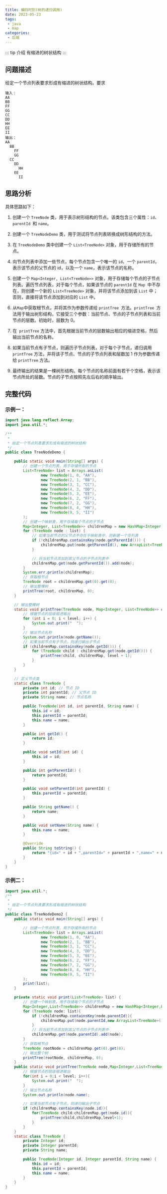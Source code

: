 ```yaml
---
title: 编码时刻(树的递归调用)
date: 2023-05-23
tags:
 - java
 - map
categories:
 - 后端
---
```

::: tip 介绍
有缩进的树状结构
:::
## 问题描述

给定一个节点列表要求形成有缩进的树状结构。要求

```
输入：	
AA
BB
FF
GG
CC
DD
HH
EE
II
输出：
AA
  BB
    FF
    GG
  CC
    DD
      HH
    EE
      II
```

## 思路分析

具体思路如下：

1. 创建一个 `TreeNode` 类，用于表示树形结构的节点。该类包含三个属性：`id`、`parentId `和 `name`。

2. 创建一个 `TreeNodeDemo` 类，用于测试将节点列表转换成树形结构的方法。

3. 在 `TreeNodeDemo` 类中创建一个 `List<TreeNode>` 对象，用于存储所有的节点。

4. 向节点列表中添加一些节点，每个节点包含一个唯一的 `id`、一个 `parentId`，表示该节点的父节点的 id，以及一个 `name`，表示该节点的名称。

5. 创建一个 `Map<Integer, List<TreeNode>>` 对象，用于存储每个节点的子节点列表。遍历节点列表，对于每个节点，如果该节点的 `parentId` 在 `Map `中不存在，则创建一个新的 `List<TreeNode>` 对象，并将该节点添加到该 `List` 中；否则，直接将该节点添加到对应的 `List` 中。

6. 从` Map `中获取根节点，并将其作为参数传递给 `printTree `方法。`printTree `方法用于输出树形结构，它接受三个参数：当前节点、节点的子节点列表和当前节点的层数。初始时，层数为 0。

7. 在` printTree` 方法中，首先根据当前节点的层数输出相应的缩进空格，然后输出当前节点的名称。

8. 如果当前节点有子节点，则遍历子节点列表，对于每个子节点，递归调用 `printTree` 方法，并将该子节点、节点的子节点列表和层数加 1 作为参数传递给 `printTree` 方法。

9. 最终输出的结果是一棵树形结构。每个节点的名称前面有若干个空格，表示该节点所处的层数。节点的子节点按照先左后右的顺序输出。

## 完整代码

### 示例一：

```java
import java.lang.reflect.Array;
import java.util.*;

/**
 *
 * 给定一个节点列表要求形成有缩进的树状结构
 */
public class TreeNodeDemo {

    public static void main(String[] args) {
        // 创建一个节点列表，用于存储所有的节点
        List<TreeNode> list = Arrays.asList(
                new TreeNode(1, 0, "AA"),
                new TreeNode(2, 1, "BB"),
                new TreeNode(3, 1, "CC"),
                new TreeNode(4, 3, "DD"),
                new TreeNode(5, 3, "EE"),
                new TreeNode(6, 2, "FF"),
                new TreeNode(7, 2, "GG"),
                new TreeNode(8, 4, "HH"),
                new TreeNode(9, 5, "II")
        );
        // 创建一个映射表，用于存储每个节点的子节点
        Map<Integer, List<TreeNode>> childrenMap = new HashMap<Integer, List<TreeNode>>();
        for (TreeNode node : list) {
            // 如果当前节点的父节点不存在于映射表中，则新建一个空列表
            if (!childrenMap.containsKey(node.getParentId())) {
                childrenMap.put(node.getParentId(), new ArrayList<TreeNode>());
            }

            // 将当前节点添加到其父节点的子节点列表中
            childrenMap.get(node.getParentId()).add(node);
        }
        System.err.println(childrenMap);
        // 获取根节点
        TreeNode root = childrenMap.get(0).get(0);
        // 输出整棵树
        printTree(root, childrenMap, 0);
    }

    // 输出整棵树
    static void printTree(TreeNode node, Map<Integer, List<TreeNode>> childrenMap, int level) {
        // 根据节点的层级缩进输出
        for (int i = 0; i < level; i++) {
            System.out.print("  ");
        }
        // 输出节点名称
        System.out.println(node.getName());
        // 如果当前节点有子节点，则递归输出子节点
        if (childrenMap.containsKey(node.getId())) {
            for (TreeNode child : childrenMap.get(node.getId())) {
                printTree(child, childrenMap, level + 1);
            }
        }
    }

    // 定义节点类
    static class TreeNode {
        private int id; // 节点 ID
        private int parentId; // 父节点 ID
        private String name; // 节点名称

        public TreeNode(int id, int parentId, String name) {
            this.id = id;
            this.parentId = parentId;
            this.name = name;
        }

        public int getId() {
            return id;
        }

        public void setId(int id) {
            this.id = id;
        }

        public int getParentId() {
            return parentId;
        }

        public void setParentId(int parentId) {
            this.parentId = parentId;
        }

        public String getName() {
            return name;
        }

        public void setName(String name) {
            this.name = name;
        }

        @Override
        public String toString() {
            return "{id=" + id + ",parentId=" + parentId + ",name=" + name + "}";
        }
    }
}

```

### 示例二：

```java
import java.util.*;
/**
 *
 * 给定一个节点列表要求形成有缩进的树状结构
 */
public class TreeNodeDemo2 {
    public static void main(String[] args) {

        // 创建一个节点列表，用于存储所有的节点
        List<TreeNode> list = Arrays.asList(
                new TreeNode(1, 0, "AA"),
                new TreeNode(2, 1, "BB"),
                new TreeNode(3, 1, "CC"),
                new TreeNode(4, 3, "DD"),
                new TreeNode(5, 3, "EE"),
                new TreeNode(6, 2, "FF"),
                new TreeNode(7, 2, "GG"),
                new TreeNode(8, 4, "HH"),
                new TreeNode(9, 5, "II")
        );
        print(list);
    }

    private static void print(List<TreeNode> list) {
        // 创建一个映射表，用于存储每个节点的子节点
        Map<Integer,List<TreeNode>> childrenMap = new HashMap<Integer,List<TreeNode>>();
        for (TreeNode node: list){
            if (!childrenMap.containsKey(node.parentId)){
                childrenMap.put(node.parentId,new ArrayList<TreeNode>());
            }
            // 将当前节点添加到其父节点的子节点列表中
            childrenMap.get(node.parentId).add(node);
        }
        // 获取根节点
        TreeNode rootNode = childrenMap.get(0).get(0);
        // 输出整个树
        printTree(rootNode, childrenMap, 0);
    }
    public static void printTree(TreeNode node,Map<Integer,List<TreeNode>> childrenMap,int level){
        // 根据节点的层级缩进输出
        for(int i = 0;i < level; i++){
            System.out.print("  ");
        }
        // 输出节点名称
        System.out.println(node.name);

        // 如果当前节点有子节点，则递归输出子节点
        if (childrenMap.containsKey(node.id)){
            for(TreeNode child:childrenMap.get(node.id)){
                printTree(child,childrenMap,level+1);
            }
        }
    }
    static class TreeNode {
        private Integer id;
        private Integer parentId;
        private String name;

        public TreeNode(Integer id, Integer parentId, String name) {
            this.id = id;
            this.parentId = parentId;
            this.name = name;
        }
    }
}

```

